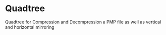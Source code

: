 # Quadtree
Quadtree for Compression and Decompression a PMP file as well as vertical and horizontal mirroring
